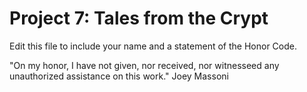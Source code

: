 # Project 7: Tales from the Crypt

Edit this file to include your name and a statement of the Honor Code.

"On my honor, I have not given, nor received, nor witnesseed any unauthorized assistance on this work." Joey Massoni
